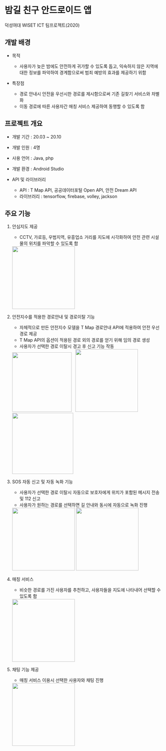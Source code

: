 # 밤길 친구 안드로이드 앱
덕성여대 WISET ICT 팀프로젝트(2020)

## 개발 배경
- 목적 
    - 사용자가 늦은 밤에도 안전하게 귀가할 수 있도록 돕고, 익숙하지 않은 지역에 대한 정보를 파악하여 경계함으로써 범죄 예방의 효과를 제공하기 위함
    
- 특장점
    - 경로 안내시 안전을 우선시한 경로를 제시함으로써 기존 길찾기 서비스와 차별화
    - 이동 경로에 따른 사용자간 매칭 서비스 제공하여 동행할 수 있도록 함

## 프로젝트 개요
- 개발 기간 : 20.03 ~ 20.10 

- 개발 인원 : 4명

- 사용 언어 : Java, php

- 개발 환경 : Android Studio

- API 및 라이브러리
    - API : T Map API, 공공데이터포털 Open API, 안전 Dream API
    - 라이브러리 : tensorflow, firebase, volley, jackson
    
## 주요 기능
1. 안심지도 제공
    - CCTV, 가로등, 우범지역, 유흥업소 거리를 지도에 시각화하여 안전 관련 시설물의 위치를 파악할 수 있도록 함
    <div>
    <img width="200" src="https://user-images.githubusercontent.com/53103434/103452093-02b1ff80-4d0f-11eb-8edb-dc94debd9367.jpg">
    </div>
    
2. 안전지수를 적용한 경로안내 및 경로이탈 기능
    - 자체적으로 만든 안전지수 모델을 T Map 경로안내 API에 적용하여 안전 우선 경로 제공
    - T Map API의 옵션이 적용된 경로 외의 경로를 얻기 위해 임의 경로 생성
    - 사용자가 선택한 경로 이탈시 경고 후 신고 기능 작동
    <div>
    <img width="190" src="https://user-images.githubusercontent.com/53103434/103452377-ff6c4300-4d11-11eb-8bb5-59cb7253e876.jpg">&nbsp;&nbsp;
    <img width="200" src="https://user-images.githubusercontent.com/53103434/103452091-02196900-4d0f-11eb-93eb-18d938ee79e7.jpg">
    <img width="195" src="https://user-images.githubusercontent.com/53103434/103452463-22e3bd80-4d13-11eb-8ad8-2913e4f352d0.jpg">
    </div>
    
3. SOS 자동 신고 및 자동 녹화 기능
    - 사용자가 선택한 경로 이탈시 자동으로 보호자에게 위치가 포함된 메시지 전송 및 112 신고
    - 사용자가 원하는 경로를 선택하면 길 안내와 동시에 자동으로 녹화 진행
    <div>    
    <img width="200" src="https://user-images.githubusercontent.com/53103434/103452086-fcbc1e80-4d0e-11eb-96e7-44325ba81204.jpg">
    <img width="200" src="https://user-images.githubusercontent.com/53103434/103452092-02b1ff80-4d0f-11eb-9093-b9f5093e79b5.jpg">
    </div>
    
4. 매칭 서비스
    - 비슷한 경로를 가진 사용자를 추천하고, 사용자들을 지도에 나타내어 선택할 수 있도록 함
    <div>
    <img width="200" src="https://user-images.githubusercontent.com/53103434/103452090-00e83c00-4d0f-11eb-8817-8e74d3ef3256.jpg">
    </div>
    
5. 채팅 기능 제공
    - 매칭 서비스 이용시 선택한 사용자와 채팅 진행
    <div>
    <img width="200" src="https://user-images.githubusercontent.com/53103434/103452094-034a9600-4d0f-11eb-96e5-f2ab743c7e24.jpg">
    </div>
